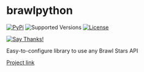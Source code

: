 # brawlpython

[![PyPi][pypi img]][pypi link]
![Supported Versions][versions img]
[![License][license img]][license link]

[![Say Thanks!][thanks img]][thanks link]


Easy-to-configure library to use any Brawl Stars API

[Project link](https://github.com/0dminnimda/brawlpython)


[pypi img]: https://img.shields.io/pypi/v/brawlpython.svg?style=plastic
[thanks img]: https://img.shields.io/badge/Say%20Thanks-!-1EAEDB.svg?style=plastic
[license img]: https://img.shields.io/pypi/l/brawlpython?style=plastic
[versions img]: https://img.shields.io/pypi/pyversions/brawlpython.svg?style=plastic
[pypi link]: https://pypi.org/project/brawlpython
[thanks link]: https://saythanks.io/to/0dminnimda@gmail.com
[license link]: https://github.com/0dminnimda/brawlpython/blob/master/LICENSE
